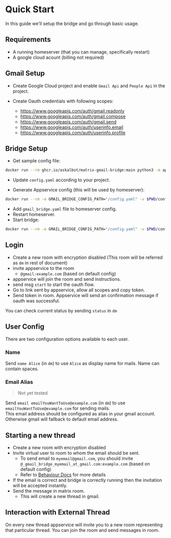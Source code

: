 # Quick Start

In this guide we'll setup the bridge and go through basic usage.

## Requirements
- A running homeserver (that you can manage, specifically restart)
- A google cloud acount (billing not required)

## Gmail Setup
- Create Google Cloud project and enable `Gmail Api` and `People Api` in the project.

- Create Oauth credentials with following scopes: 
	- https://www.googleapis.com/auth/gmail.readonly
	- https://www.googleapis.com/auth/gmail.compose
	- https://www.googleapis.com/auth/gmail.send
	- https://www.googleapis.com/auth/userinfo.email
	- https://www.googleapis.com/auth/userinfo.profile


## Bridge Setup
- Get sample config file:
```sh
docker run --rm ghcr.io/askalbot/matrix-gmail-bridge:main python3 -m app.main bridge_config > config.yaml
```

- Update `config.yaml` according to your project.

- Generate Appservice config (this will be used by homeserver):
```sh
docker run --rm -e GMAIL_BRIDGE_CONFIG_PATH="/config.yaml" -v $PWD/config.yaml:/config.yaml ghcr.io/askalbot/matrix-gmail-bridge:main python3 -m app.main hs_config > gmail_bridge.yaml
```

- Add `gmail_bridge.yaml` file to homeserver config.
- Restart homeserver.
- Start bridge:
```bash
docker run --rm -e GMAIL_BRIDGE_CONFIG_PATH="/config.yaml" -v $PWD/config.yaml:/config.yaml ghcr.io/askalbot/matrix-gmail-bridge:main python3 -m app.main run_server
```

## Login
- Create a new room with encryption disabled (This room will be referred as `dm` in rest of document)
- invite appservice to the room
    - `@gmail:example.com` (based on default config)
- appservice will join the room and send instructions.
- send msg `start` to start the oauth flow.
- Go to link sent by appservice, allow all scopes and copy token.
- Send token in room. Appservice will send an confirmation message if oauth was successful.


You can check current status by sending `status` in `dm`  
## User Config
There are two configuration options available to each user.
  
### Name
Send `name Alice` (in `dm`) to use `Alice` as display name for mails. Name can contain spaces.

### Email Alias
> Not yet tested

Send `email emailYouWantToUse@example.com` (in `dm`) to use `emailYouWantToUse@example.com` for sending mails.  
This email address should be configured as alias in your gmail account. Otherwise gmail will fallback to default email address.
  
## Starting a new thread
- Create a new room with encryption disabled
- Invite virtual user to room to whom the email should be sent.
    - To send email to `myemail@gmail.com`, you should invite `@_gmail_bridge_myemail_at_gmail.com:example.com` (based on default config)
    - Refer to [Behaviour Docs](./behaviour.md) for more details
- If the email is correct and bridge is correctly running then the invitation will be accepted instantly.
- Send the message in matrix room.
    - This will create a new thread in gmail.

## Interaction with External Thread
On every new thread appservice will invite you to a new room representing that particular thread.
You can join the room and send messages in room. 